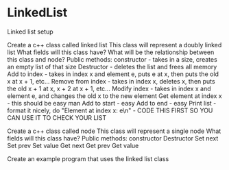 # LinkedList

Linked list setup

Create a c++ class called linked list
  This class will represent a doubly linked list
  What fields will this class have?
  What will be the relationship between this class and node?
Public methods:
  constructor - takes in a size, creates an empty list of that size
  Destructor - deletes the list and frees all memory
  Add to index - takes in index x and element e, puts e at x, then puts the old x at x + 1, etc...
  Remove from index - takes in index x, deletes x, then puts the old x + 1 at x, x + 2 at x + 1, etc...
  Modify index - takes in index x and element e, and changes the old x to the new element
  Get element at index x - this should be easy man
  Add to start - easy
  Add to end - easy
  Print list - format it nicely, do "Element at index x: e\n" - CODE THIS FIRST SO YOU CAN USE IT TO CHECK YOUR LIST
  

Create a c++ class called node
  This class will represent a single node
  What fields will this class have?
Public methods:
  constructor
  Destructor
  Set next
  Set prev
  Set value
  Get next
  Get prev
  Get value

Create an example program that uses the linked list class
